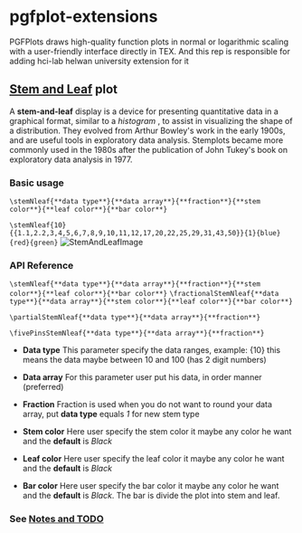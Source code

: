 # pgfplot-extensions

PGFPlots draws high-qual­ity func­tion plots in nor­mal or log­a­rith­mic scal­ing with a user-friendly in­ter­face di­rectly in TEX. And this rep is responsible for adding hci-lab helwan university extension for it

## [Stem and Leaf](https://github.com/hci-lab/pgfplot-extensions/tree/master/Stem%20and%20Leaf%20plot) plot

A **stem-and-leaf** display is a device for presenting quantitative data in a graphical format, similar to a _histogram_ , to assist in visualizing the shape of a distribution. They evolved from Arthur Bowley's work in the early 1900s, and are useful tools in exploratory data analysis. Stemplots became more commonly used in the 1980s after the publication of John Tukey's book on exploratory data analysis in 1977.

### Basic usage

`\stemNleaf{**data type**}{**data array**}{**fraction**}{**stem color**}{**leaf color**}{**bar color**}`

`\stemNleaf{10}{{1.1,2.2,3,4,5,6,7,8,9,10,11,12,17,20,22,25,29,31,43,50}}{1}{blue}{red}{green}`
![StemAndLeafImage](https://github.com/hci-lab/pgfplot-extensions/blob/master/docImages/StemAndLeaf.PNG)

### API Reference
 `\stemNleaf{**data type**}{**data array**}{**fraction**}{**stem color**}{**leaf color**}{**bar color**}`
 `\fractionalStemNleaf{**data type**}{**data array**}{**stem color**}{**leaf color**}{**bar color**}`
 
 `\partialStemNleaf{**data type**}{**data array**}{**fraction**}`
 
 `\fivePinsStemNleaf{**data type**}{**data array**}{**fraction**}`

* **Data type**
  This parameter specify the data ranges, example: {10} this means the data maybe between 10 and 100 (has 2 digit numbers)
  
* **Data array**
  For this parameter user put his data, in order manner (preferred)
  
* **Fraction**
  Fraction is used when you do not want to round your data array, put **data type** equals _1_ for new stem type
  
* **Stem color**
  Here user specify the stem color it maybe any color he want and the **default** is _Black_

* **Leaf color**
  Here user specify the leaf color it maybe any color he want and the **default** is _Black_

* **Bar color**
  Here user specify the bar color it maybe any color he want and the **default** is _Black_.
  The bar is divide the plot into stem and leaf.
  
### See [Notes and TODO](https://github.com/hci-lab/pgfplot-extensions/blob/master/Stem%20and%20Leaf%20plot/README.md)
